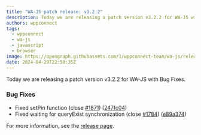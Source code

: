 ```yaml
---
title: "WA-JS patch release: v3.2.2"
description: Today we are releasing a patch version v3.2.2 for WA-JS with Bug Fixes.
authors: wppconnect
tags:
  - wppconnect
  - wa-js
  - javascript
  - browser
image: https://opengraph.githubassets.com/1/wppconnect-team/wa-js/releases/tag/v3.2.2
date: 2024-04-29T22:50:35Z
---
```


Today we are releasing a patch version v3.2.2 for WA-JS with Bug Fixes.

<!--truncate-->

### Bug Fixes

* Fixed setPin function (close [#1871](https://github.com/wppconnect-team/wa-js/issues/1871)) ([247fc04](https://github.com/wppconnect-team/wa-js/commit/247fc044bd049a731b08b8a4e479de273214812b))
* Fixed waiting for queryExist synchronization (close [#1784](https://github.com/wppconnect-team/wa-js/issues/1784)) ([e89a374](https://github.com/wppconnect-team/wa-js/commit/e89a3744afe84011e1c9461e2eee04ceaaf66c28))

For more information, see the [release page](https://github.com/wppconnect-team/wa-js/releases/tag/v3.2.2).